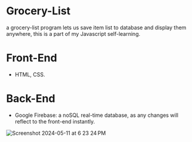 # Grocery-List 

a grocery-list program lets us save item list to database and display them anywhere, this is a part of my Javascript self-learning.

# Front-End

- HTML, CSS.

# Back-End

- Google Firebase: a noSQL real-time database, as any changes will reflect to the front-end instantly.

![Screenshot 2024-05-11 at 6 23 24 PM](https://github.com/mengtongsrean/Grocery-List/assets/117432545/1965d81d-f311-42f4-afa5-7d1752699a55)

